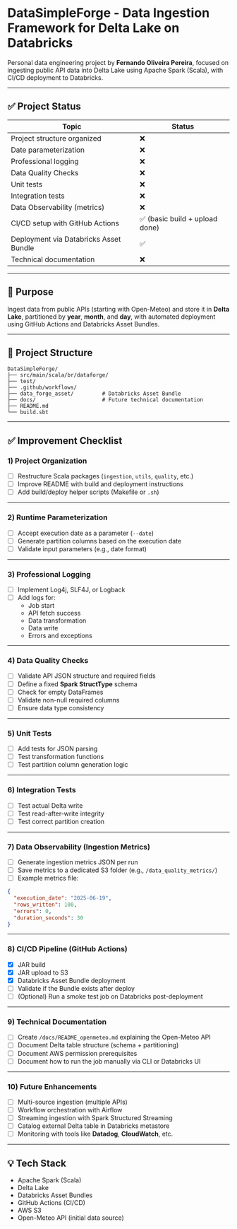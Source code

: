 # DataSimpleForge - Data Ingestion Framework for Delta Lake on Databricks

Personal data engineering project by **Fernando Oliveira Pereira**, focused on ingesting public API data into Delta Lake using Apache Spark (Scala), with CI/CD deployment to Databricks.

---

## ✅ Project Status

| Topic | Status |
|---|---|
| Project structure organized | ❌ |
| Date parameterization | ❌ |
| Professional logging | ❌ |
| Data Quality Checks | ❌ |
| Unit tests | ❌ |
| Integration tests | ❌ |
| Data Observability (metrics) | ❌ |
| CI/CD setup with GitHub Actions | ✅ (basic build + upload done) |
| Deployment via Databricks Asset Bundle | ✅ |
| Technical documentation | ❌ |

---

## 📌 Purpose

Ingest data from public APIs (starting with Open-Meteo) and store it in **Delta Lake**, partitioned by **year**, **month**, and **day**, with automated deployment using GitHub Actions and Databricks Asset Bundles.

---

## 📂 Project Structure

```
DataSimpleForge/
├── src/main/scala/br/dataforge/
├── test/
├── .github/workflows/
├── data_forge_asset/         # Databricks Asset Bundle
├── docs/                     # Future technical documentation
├── README.md
└── build.sbt
```

---

## ✅ Improvement Checklist

### 1) Project Organization

- [ ] Restructure Scala packages (`ingestion`, `utils`, `quality`, etc.)
- [ ] Improve README with build and deployment instructions
- [ ] Add build/deploy helper scripts (Makefile or `.sh`)

---

### 2) Runtime Parameterization

- [ ] Accept execution date as a parameter (`--date`)
- [ ] Generate partition columns based on the execution date
- [ ] Validate input parameters (e.g., date format)

---

### 3) Professional Logging

- [ ] Implement Log4j, SLF4J, or Logback
- [ ] Add logs for:
    - Job start
    - API fetch success
    - Data transformation
    - Data write
    - Errors and exceptions

---

### 4) Data Quality Checks

- [ ] Validate API JSON structure and required fields
- [ ] Define a fixed **Spark StructType** schema
- [ ] Check for empty DataFrames
- [ ] Validate non-null required columns
- [ ] Ensure data type consistency

---

### 5) Unit Tests

- [ ] Add tests for JSON parsing
- [ ] Test transformation functions
- [ ] Test partition column generation logic

---

### 6) Integration Tests

- [ ] Test actual Delta write
- [ ] Test read-after-write integrity
- [ ] Test correct partition creation

---

### 7) Data Observability (Ingestion Metrics)

- [ ] Generate ingestion metrics JSON per run
- [ ] Save metrics to a dedicated S3 folder (e.g., `/data_quality_metrics/`)
- [ ] Example metrics file:

```json
{
  "execution_date": "2025-06-19",
  "rows_written": 100,
  "errors": 0,
  "duration_seconds": 30
}
```

---

### 8) CI/CD Pipeline (GitHub Actions)

- [x] JAR build
- [x] JAR upload to S3
- [x] Databricks Asset Bundle deployment
- [ ] Validate if the Bundle exists after deploy
- [ ] (Optional) Run a smoke test job on Databricks post-deployment

---

### 9) Technical Documentation

- [ ] Create `/docs/README_openmeteo.md` explaining the Open-Meteo API
- [ ] Document Delta table structure (schema + partitioning)
- [ ] Document AWS permission prerequisites
- [ ] Document how to run the job manually via CLI or Databricks UI

---

### 10) Future Enhancements

- [ ] Multi-source ingestion (multiple APIs)
- [ ] Workflow orchestration with Airflow
- [ ] Streaming ingestion with Spark Structured Streaming
- [ ] Catalog external Delta table in Databricks metastore
- [ ] Monitoring with tools like **Datadog**, **CloudWatch**, etc.

---

## 💡 Tech Stack

- Apache Spark (Scala)
- Delta Lake
- Databricks Asset Bundles
- GitHub Actions (CI/CD)
- AWS S3
- Open-Meteo API (initial data source)